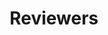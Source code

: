 ---
layout: page
title: Reviewers
type: list
importance: 1
category: service

contents: IEEE JSTSP, ICLR
---